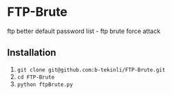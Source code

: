 # FTP-Brute
ftp better default password list - ftp brute force attack

## Installation

1. `git clone git@github.com:b-tekinli/FTP-Brute.git`
2. `cd FTP-Brute`
3. `python ftpBrute.py`


